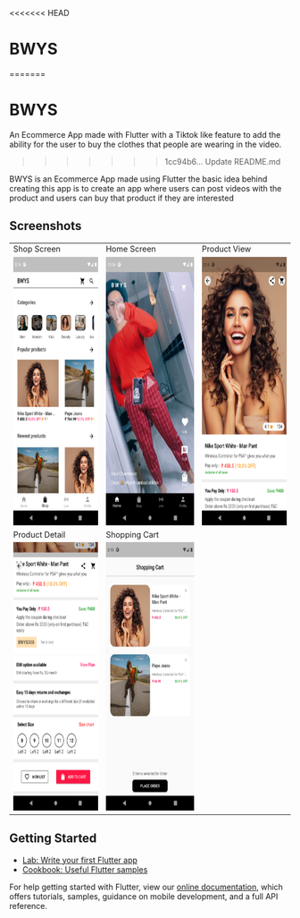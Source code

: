 <<<<<<< HEAD

# BWYS
=======
# BWYS

An Ecommerce App made with Flutter with a Tiktok like feature to add the ability for the user to buy the clothes that people are wearing in the video.
>>>>>>> 1cc94b6... Update README.md

BWYS is an Ecommerce App made using Flutter the basic idea behind creating this app is to create an app where users can post videos with the product and users can buy that product if they are interested

## Screenshots 

<table>
  <tr>
     <td>Shop Screen</td>
     <td>Home Screen</td>
     <td>Product View</td>
  </tr>
  <tr>
    <td><img src="Screenshot_1638866657.png" width="270" height="480" title="Ecommerce app" alt="Ecommerce app"/></td>
    <td><img src="Screenshot_1638895462.png" width="270" height="480" title="Ecommerce app" alt="Ecommerce app"/></td>
    <td><img src="Screenshot_1638866666.png" width="270" height="480" title="Show video" alt="Ecommerce app"/> </td>
  </tr>
  <tr>
     <td>Product Detail</td>
     <td>Shopping Cart</td>
  </tr>
  <tr>
    <td><img src="Screenshot_1638866675.png" width="270" height="480" title="Ecommerce app" alt="Ecommerce app"/></td>
    <td><img src="Screenshot_1638866710.png" width="270" height="480" title="Ecommerce app" alt="Ecommerce app"/></td>
  </tr>
 </table>


## Getting Started

- [Lab: Write your first Flutter app](https://flutter.dev/docs/get-started/codelab)
- [Cookbook: Useful Flutter samples](https://flutter.dev/docs/cookbook)

For help getting started with Flutter, view our
[online documentation](https://flutter.dev/docs), which offers tutorials,
samples, guidance on mobile development, and a full API reference.
